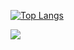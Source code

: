 [![Top Langs](https://github-readme-stats.vercel.app/api/top-langs/?username=leolucena22&layout=compact)](https://github.com/USERNAME/github-readme-stats)

<a href="https://www.instagram.com/leolucena22" alt="Instagram" target="_blank">
  <img src="https://img.shields.io/badge/-Instagram-DF0174?style=for-the-badge&labelColor=DF0174&logo=instagram&logoColor=white&link=https://www.instagram.com/USERNAME">
</a>

